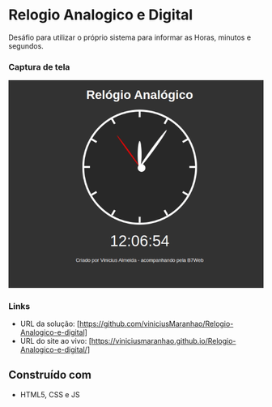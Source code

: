 # Relogio Analogico e Digital
Desáfio para utilizar o próprio sistema para informar as Horas, minutos e segundos.

###  Captura de tela

![](./relogio.gif)

###  Links

- URL da solução: [https://github.com/viniciusMaranhao/Relogio-Analogico-e-digital]
- URL do site ao vivo: [https://viniciusmaranhao.github.io/Relogio-Analogico-e-digital/]

##  Construído com
- HTML5, CSS e JS
